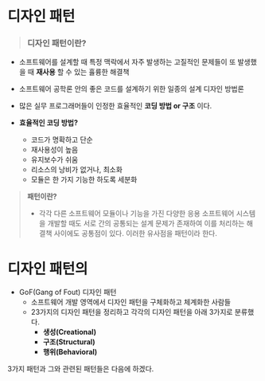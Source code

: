 # 디자인 패턴

>### __디자인 패턴이란?__

- 소프트웨어를 설계할 때 특정 맥락에서 자주 발생하는 고질적인 문제들이 또 발생했을 때 __재사용__ 할 수 있는 휼륭한 해결책
- 소프트웨어 공학론 안의 좋은 코드를 설계하기 위한 일종의 설계 디자인 방법론
- 많은 실무 프로그래머들이 인정한 효율적인 __코딩 방법 or 구조__ 이다.

- __효율적인 코딩 방법?__ 
  - 코드가 명확하고 단순
  - 재사용성이 높음
  - 유지보수가 쉬움
  - 리소스의 낭비가 없거나, 최소화
  - 모듈은 한 가지 기능한 하도록 세분화

> __패턴이란?__ 
>
> - 각각 다른 소프트웨어 모듈이나 기능을 가진 다양한 응용 소프트웨어 시스템을 개발할 때도 서로 간의 공통되는 설계 문제가 존재하여 이를 처리하는 해결책 사이에도  공통점이 있다. 이러한 유사점을 패턴이라 한다.



# 디자인 패턴의 

- GoF(Gang of Fout) 디자인 패턴 
  - 소프트웨어 개발 영역에서 디자인 패턴을 구체화하고 체계화한 사람들
  - 23가지의 디자인 패턴을 정리하고 각각의 디자인 패턴을 아래 3가지로 분류했다. 
    - __생성(Creational)__
    - __구조(Structural)__
    - __행위(Behavioral)__



3가지 패턴과 그와 관련된 패턴들은 다음에 하겠다.

